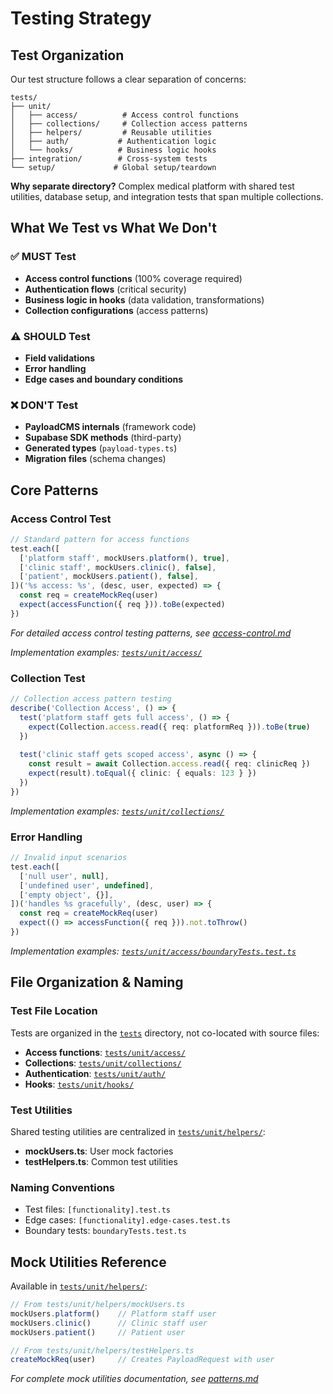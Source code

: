 # Testing Strategy

## Test Organization

Our test structure follows a clear separation of concerns:

```
tests/
├── unit/
│   ├── access/          # Access control functions
│   ├── collections/     # Collection access patterns  
│   ├── helpers/         # Reusable utilities
│   ├── auth/           # Authentication logic
│   └── hooks/          # Business logic hooks
├── integration/        # Cross-system tests
└── setup/             # Global setup/teardown
```

**Why separate directory?** Complex medical platform with shared test utilities, database setup, and integration tests that span multiple collections.

## What We Test vs What We Don't

### ✅ MUST Test
- **Access control functions** (100% coverage required)
- **Authentication flows** (critical security)
- **Business logic in hooks** (data validation, transformations)
- **Collection configurations** (access patterns)

### ⚠️ SHOULD Test  
- **Field validations**
- **Error handling**
- **Edge cases and boundary conditions**

### ❌ DON'T Test
- **PayloadCMS internals** (framework code)
- **Supabase SDK methods** (third-party)
- **Generated types** (`payload-types.ts`)
- **Migration files** (schema changes)

## Core Patterns

### Access Control Test
```typescript
// Standard pattern for access functions
test.each([
  ['platform staff', mockUsers.platform(), true],
  ['clinic staff', mockUsers.clinic(), false],
  ['patient', mockUsers.patient(), false],
])('%s access: %s', (desc, user, expected) => {
  const req = createMockReq(user)
  expect(accessFunction({ req })).toBe(expected)
})
```

*For detailed access control testing patterns, see [access-control.md](./access-control.md)*

*Implementation examples: [`tests/unit/access/`](../../tests/unit/access/)*

### Collection Test
```typescript
// Collection access pattern testing
describe('Collection Access', () => {
  test('platform staff gets full access', () => {
    expect(Collection.access.read({ req: platformReq })).toBe(true)
  })
  
  test('clinic staff gets scoped access', async () => {
    const result = await Collection.access.read({ req: clinicReq })
    expect(result).toEqual({ clinic: { equals: 123 } })
  })
})
```

*Implementation examples: [`tests/unit/collections/`](../../tests/unit/collections/)*

### Error Handling
```typescript
// Invalid input scenarios
test.each([
  ['null user', null],
  ['undefined user', undefined],
  ['empty object', {}],
])('handles %s gracefully', (desc, user) => {
  const req = createMockReq(user)
  expect(() => accessFunction({ req })).not.toThrow()
})
```

*Implementation examples: [`tests/unit/access/boundaryTests.test.ts`](../../tests/unit/access/boundaryTests.test.ts)*

## File Organization & Naming

### Test File Location
Tests are organized in the [`tests`](../../tests) directory, not co-located with source files:

- **Access functions**: [`tests/unit/access/`](../../tests/unit/access/)
- **Collections**: [`tests/unit/collections/`](../../tests/unit/collections/)
- **Authentication**: [`tests/unit/auth/`](../../tests/unit/auth/)
- **Hooks**: [`tests/unit/hooks/`](../../tests/unit/hooks/)

### Test Utilities
Shared testing utilities are centralized in [`tests/unit/helpers/`](../../tests/unit/helpers/):

- **mockUsers.ts**: User mock factories
- **testHelpers.ts**: Common test utilities

### Naming Conventions
- Test files: `[functionality].test.ts`
- Edge cases: `[functionality].edge-cases.test.ts`
- Boundary tests: `boundaryTests.test.ts`

## Mock Utilities Reference

Available in [`tests/unit/helpers/`](../../tests/unit/helpers/):

```typescript
// From tests/unit/helpers/mockUsers.ts
mockUsers.platform()    // Platform staff user
mockUsers.clinic()      // Clinic staff user  
mockUsers.patient()     // Patient user

// From tests/unit/helpers/testHelpers.ts
createMockReq(user)     // Creates PayloadRequest with user
```

*For complete mock utilities documentation, see [patterns.md](./patterns.md)*
```
